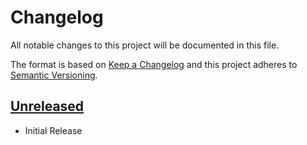 # Changelog
All notable changes to this project will be documented in this file.

The format is based on [Keep a Changelog](http://keepachangelog.com/en/1.0.0/)
and this project adheres to [Semantic Versioning](http://semver.org/spec/v2.0.0.html).

## [Unreleased]
- Initial Release

<!-- Update the Unreleased comparison range with each release -->
[Unreleased]: https://github.com/CondeNast/perf-timeline/compare/x.y.z...master

